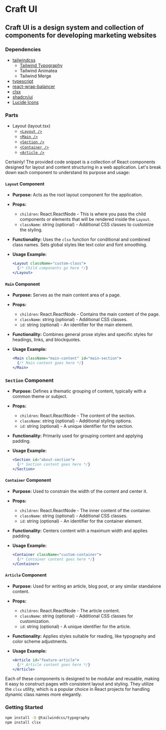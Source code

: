 # Craft UI

## Craft UI is a design system and collection of components for developing marketing websites

### Dependencies

- [tailwindcss](https://tailwindcss.com/)
  - [Tailwind Typography](https://tailwindcss.com/docs/typography-plugin)
  - Tailwind Animatea
  - Tailwind Merge
- [typescript](https://www.typescriptlang.org/)
- [react-wrap-balancer](https://github.com/shuding/react-wrap-balancer)
- [clsx](https://github.com/lukeed/clsx)
- [shadcn/ui](https://ui.shadcn.com/)
- [Lucide Icons](https://lucide.dev/)

### Parts

- Layout (layout.tsx)
  - [`<Layout />`](#layout-component)
  - [`<Main />`](#main-component)
  - [`<Section />`](#section-component)
  - [`<Container />`](#container-component)
  - [`<Article />`](#article-component)

Certainly! The provided code snippet is a collection of React components designed for layout and content structuring in a web application. Let's break down each component to understand its purpose and usage:

#### `Layout` Component

- **Purpose:** Acts as the root layout component for the application.
- **Props:**
  - `children`: React.ReactNode - This is where you pass the child components or elements that will be rendered inside the `Layout`.
  - `className`: string (optional) - Additional CSS classes to customize the styling.
- **Functionality:** Uses the `clsx` function for conditional and combined class names. Sets global styles like text color and font smoothing.
- **Usage Example:**

  ```jsx
  <Layout className="custom-class">
    {/* Child components go here */}
  </Layout>
  ```

#### `Main` Component

- **Purpose:** Serves as the main content area of a page.
- **Props:**
  - `children`: React.ReactNode - Contains the main content of the page.
  - `className`: string (optional) - Additional CSS classes.
  - `id`: string (optional) - An identifier for the main element.
- **Functionality:** Combines general prose styles and specific styles for headings, links, and blockquotes.
- **Usage Example:**

  ```jsx
  <Main className="main-content" id="main-section">
    {/* Main content goes here */}
  </Main>
  ```

### `Section` Component

- **Purpose:** Defines a thematic grouping of content, typically with a common theme or subject.
- **Props:**
  - `children`: React.ReactNode - The content of the section.
  - `className`: string (optional) - Additional styling options.
  - `id`: string (optional) - A unique identifier for the section.
- **Functionality:** Primarily used for grouping content and applying padding.
- **Usage Example:**

  ```jsx
  <Section id="about-section">
    {/* Section content goes here */}
  </Section>
  ```

#### `Container` Component

- **Purpose:** Used to constrain the width of the content and center it.
- **Props:**
  - `children`: React.ReactNode - The inner content of the container.
  - `className`: string (optional) - Additional CSS classes.
  - `id`: string (optional) - An identifier for the container element.
- **Functionality:** Centers content with a maximum width and applies padding.
- **Usage Example:**

  ```jsx
  <Container className="custom-container">
    {/* Container content goes here */}
  </Container>
  ```

#### `Article` Component

- **Purpose:** Used for writing an article, blog post, or any similar standalone content.
- **Props:**
  - `children`: React.ReactNode - The article content.
  - `className`: string (optional) - Additional CSS classes for customization.
  - `id`: string (optional) - A unique identifier for the article.
- **Functionality:** Applies styles suitable for reading, like typography and color scheme adjustments.
- **Usage Example:**

  ```jsx
  <Article id="feature-article">
    {/* Article content goes here */}
  </Article>
  ```

Each of these components is designed to be modular and reusable, making it easy to construct pages with consistent layout and styling. They utilize the `clsx` utility, which is a popular choice in React projects for handling dynamic class names more elegantly.

### Getting Started

```bash
npm install -D @tailwindcss/typography
npm install clsx
```
